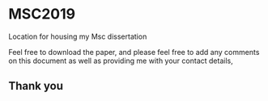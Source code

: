 # MSC2019
Location for housing my Msc dissertation 

Feel free to download the paper, and please feel free to add any comments on this document as well as providing me with your contact details, 

Thank you 
--------------


